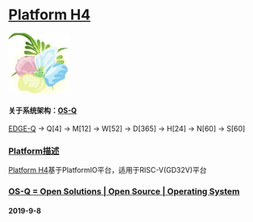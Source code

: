 ﻿# [Platform H4](https://github.com/OS-Q/H4)
[![sites](OS-Q/OS-Q.png)](http://www.OS-Q.com)
#### 关于系统架构：[OS-Q](https://github.com/OS-Q/OS-Q)
[EDGE-Q](https://github.com/OS-Q/EDGE-Q) -> Q[4] -> M[12] -> W[52] -> D[365] -> H[24] -> N[60] -> S[60]
### [Platform描述](https://github.com/OS-Q/H4/wiki) 

[Platform H4](https://github.com/OS-Q/H4)基于PlatformIO平台，适用于RISC-V(GD32V)平台

### [OS-Q = Open Solutions | Open Source |  Operating System ](http://www.OS-Q.com/H4)
####  2019-9-8